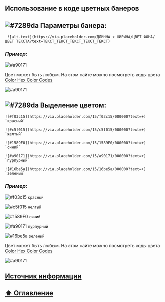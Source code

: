 ## Использование в коде цветных банеров

## ![#7289da](https://via.placeholder.com/15/7289da/000000?text=+)  Параметры банера:
```
 ![alt-text](https://via.placeholder.com/ДЛИННА х ШИРИНА/ЦВЕТ ФОНА/ЦВЕТ ТЕКСТА?text=ТЕКСТ_ТЕКСТ_ТЕКСТ_ТЕКСТ_ТЕКСТ)
```
### _Пример:_

![#a90171](https://via.placeholder.com/1100x70/fff99a/420420?text=ТЕКСТ_ТЕКСТ_ТЕКСТ_ТЕКСТ_ТЕКСТ)

Цвет может быть любым. На этом сайте можно посмотреть коды цвета [Color Hex Color Codes](https://www.color-hex.com)

![#a90171](https://via.placeholder.com/1100x5/7289da/000000?text=+)

## ![#7289da](https://via.placeholder.com/15/7289da/000000?text=+)  Выделение цветом:

```
![#f03c15](https://via.placeholder.com/15/f03c15/000000?text=+) `красный`    

![#c5f015](https://via.placeholder.com/15/c5f015/000000?text=+) `желтый`    

![#1589F0](https://via.placeholder.com/15/1589F0/000000?text=+) `синий`    

![#a90171](https://via.placeholder.com/15/a90171/000000?text=+) `пурпурный`    

![#16be5a](https://via.placeholder.com/15/16be5a/000000?text=+) `зеленый`    
```
### _Пример:_

![#f03c15](https://via.placeholder.com/15/f03c15/000000?text=+) `красный`    

![#c5f015](https://via.placeholder.com/15/c5f015/000000?text=+) `желтый`    

![#1589F0](https://via.placeholder.com/15/1589F0/000000?text=+) `синий`    

![#a90171](https://via.placeholder.com/15/a90171/000000?text=+) `пурпурный`    

![#16be5a](https://via.placeholder.com/15/16be5a/000000?text=+) `зеленый`   

Цвет может быть любым. На этом сайте можно посмотреть коды цвета [Color Hex Color Codes](https://www.color-hex.com)

![#a90171](https://via.placeholder.com/1100x5/7289da/000000?text=+)

## [Источник информации](https://placeholder.com/)

## [:arrow_up:  Оглавление](https://github.com/BaturinSS/manual-README.md/blob/main/README.md#оглавление)
